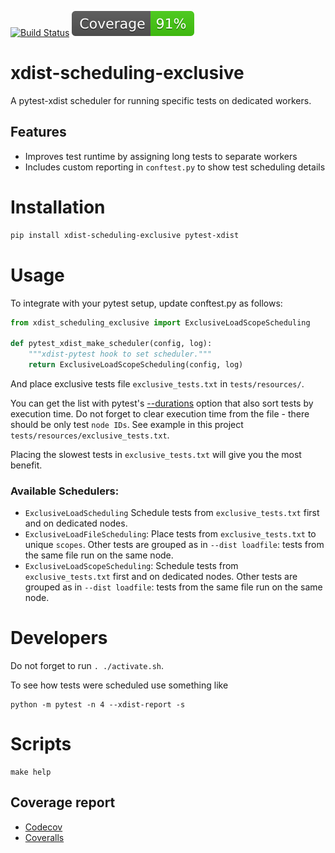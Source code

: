 [![Build Status](https://github.com/andgineer/xdist-scheduling-exclusive/workflows/CI/badge.svg)](https://github.com/andgineer/xdist-scheduling-exclusive/actions)
[![Coverage](https://raw.githubusercontent.com/andgineer/xdist-scheduling-exclusive/python-coverage-comment-action-data/badge.svg)](https://htmlpreview.github.io/?https://github.com/andgineer/xdist-scheduling-exclusive/blob/python-coverage-comment-action-data/htmlcov/index.html)
# xdist-scheduling-exclusive

A pytest-xdist scheduler for running specific tests on dedicated workers.

## Features

- Improves test runtime by assigning long tests to separate workers
- Includes custom reporting in `conftest.py` to show test scheduling details

# Installation

```bash
pip install xdist-scheduling-exclusive pytest-xdist
```

# Usage

To integrate with your pytest setup, update conftest.py as follows:

```python
from xdist_scheduling_exclusive import ExclusiveLoadScopeScheduling

def pytest_xdist_make_scheduler(config, log):
    """xdist-pytest hook to set scheduler."""
    return ExclusiveLoadScopeScheduling(config, log)
```

And place exclusive tests file `exclusive_tests.txt` in `tests/resources/`.

You can get the list with pytest's
[--durations](https://docs.pytest.org/en/latest/how-to/usage.html#profiling-test-execution-duration)
option that also sort tests by execution time.
Do not forget to clear execution time from the file - there should be only test `node IDs`.
See example in this project `tests/resources/exclusive_tests.txt`.

Placing the slowest tests in `exclusive_tests.txt` will give you the most benefit.

### Available Schedulers:
- `ExclusiveLoadScheduling` Schedule tests from `exclusive_tests.txt` first and on dedicated nodes.
- `ExclusiveLoadFileScheduling`: Place tests from `exclusive_tests.txt` to unique `scopes`.
Other tests are grouped as in `--dist loadfile`: tests from the same file run on the same node.
- `ExclusiveLoadScopeScheduling`: Schedule tests from `exclusive_tests.txt` first and on dedicated nodes.
Other tests are grouped as in `--dist loadfile`: tests from the same file run on the same node.


# Developers
Do not forget to run `. ./activate.sh`.

To see how tests were scheduled use something like

    python -m pytest -n 4 --xdist-report -s

# Scripts
    make help

## Coverage report
* [Codecov](https://app.codecov.io/gh/andgineer/xdist-scheduling-exclusive/tree/main/src%2Fxdist_scheduling_exclusive)
* [Coveralls](https://coveralls.io/github/andgineer/xdist-scheduling-exclusive)

